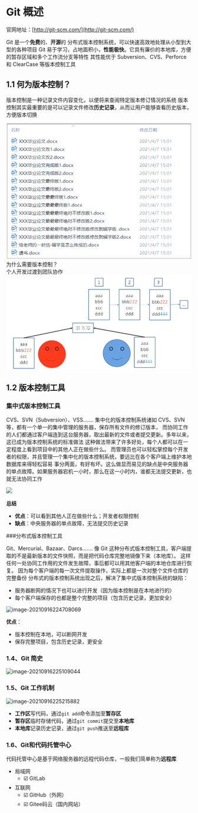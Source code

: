 # Git 概述
官网地址：[http://git-scm.com/](http://git-scm.com/)

Git 是一个**免费**的、**开源**的 分布式版本控制系统，可以快速高效地处理从小型到大型的各种项目
Git 易于学习，占地面积小，**性能极快**。它具有廉价的本地库，方便的暂存区域和多个工作流分支等特性
其性能优于 Subversion、CVS、Perforce 和 ClearCase 等版本控制工具

## 1.1 何为版本控制？
版本控制是一种记录文件内容变化，以便将来查阅特定版本修订情况的系统
版本控制其实最重要的是可以记录文件修改**历史记录**，从而让用户能够查看历史版本，方便版本切换

![](../Git的相关操作/images/001.png)
为什么需要版本控制？  
个人开发过渡到团队协作
![](../Git的相关操作/images/002.png)

## 1.2 版本控制工具

### 集中式版本控制工具

CVS、SVN（Subversion）、VSS.......
集中化的版本控制系统诸如 CVS、SVN 等，都有一个单一的集中管理的服务器，保存所有文件的修订版本，
而协同工作的人们都通过客户端连到这台服务器，取出最新的文件或者提交更新。多年以来，这已成为版本控制系统的标准做法
这种做法带来了许多好处，每个人都可以在一定程度上看到项目中的其他人正在做些什么。
而管理员也可以轻松掌控每个开发者的权限，并且管理一个集中化的版本控制系统，要远比在各个客户端上维护本地数据库来得轻松容易
事分两面，有好有坏。这么做显而易见的缺点是中央服务器的单点故障。如果服务器宕机一小时，那么在这一小时内，谁都无法提交更新，也就无法协同工作

![](../Git的相关操作/images/3.png)

**总结**
- **优点**：可以看到其他人正在做些什么；开发者权限控制
- **缺点**：中央服务器的单点故障，无法提交历史记录

###分布式版本控制工具

Git、Mercurial、Bazaar、Darcs.......
像 Git 这种分布式版本控制工具，客户端提取的不是最新版本的文件快照，而是把代码仓库完整地镜像下来（本地库）。
这样任何一处协同工作用的文件发生故障，事后都可以用其他客户端的本地仓库进行恢复。
因为每个客户端的每一次文件提取操作，实际上都是一次对整个文件仓库的完整备份
分布式的版本控制系统出现之后，解决了集中式版本控制系统的缺陷：
- 服务器断网的情况下也可以进行开发（因为版本控制是在本地进行的）
- 每个客户端保存的也都是整个完整的项目（包含历史记录，更加安全）

![image-20210916224708069](https://i.loli.net/2021/09/16/6rPsyHajdgDB2TO.png)

**优点**：

- 版本控制在本地，可以断网开发
- 保存完整项目，包含历史记录，更安全

### 1.4、Git 简史

![image-20210916225109044](https://i.loli.net/2021/09/17/D4uGkUECizseawt.png)

### 1.5、Git 工作机制

![image-20210916225215882](https://i.loli.net/2021/09/16/EzVI3GWPdQ9wc17.png)

- **工作区**写代码，通过`git add`命令添加至**暂存区**
- **暂存区**临时存储代码，通过`git commit`提交至**本地库**
- **本地库**记录历史记录，通过`git push`推送至**远程库**

### 1.6、Git和代码托管中心

代码托管中心是基于网络服务器的远程代码仓库，一般我们简单称为**远程库**

- 局域网
    - :ballot_box_with_check: GitLab
- 互联网
    - :ballot_box_with_check: GitHub（外网）
    - :ballot_box_with_check: Gitee码云（国内网站）